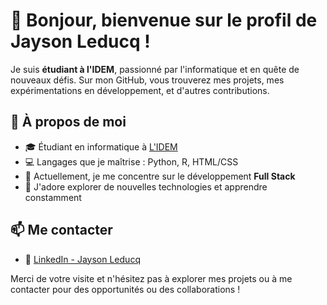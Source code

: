 # 👋 Bonjour, bienvenue sur le profil de Jayson Leducq !

Je suis **étudiant à l'IDEM**, passionné par l'informatique et en quête de nouveaux défis. Sur mon GitHub, vous trouverez mes projets, mes expérimentations en développement, et d'autres contributions.

## 🚀 À propos de moi

- 🎓 Étudiant en informatique à [L'IDEM](https://www.lidem.eu)
- 💻 Langages que je maîtrise : Python, R, HTML/CSS
- 🌱 Actuellement, je me concentre sur le développement **Full Stack**
- 🔭 J'adore explorer de nouvelles technologies et apprendre constamment

## 📫 Me contacter

- 🔗 [LinkedIn - Jayson Leducq](https://www.linkedin.com/feed/?trk=404_page) 

Merci de votre visite et n'hésitez pas à explorer mes projets ou à me contacter pour des opportunités ou des collaborations !
